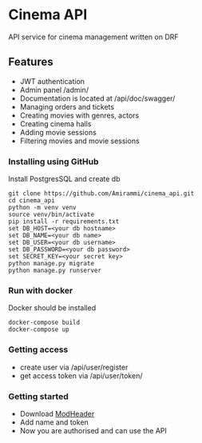 # Cinema API
API service for cinema management written on DRF

## Features
- JWT authentication
- Admin panel /admin/
- Documentation is located at /api/doc/swagger/
- Managing orders and tickets
- Creating movies with genres, actors
- Creating cinema halls
- Adding movie sessions
- Filtering movies and movie sessions

### Installing using GitHub
Install PostgresSQL and create db

```shell
git clone https://github.com/Amirammi/cinema_api.git
cd cinema_api
python -m venv venv
source venv/bin/activate
pip install -r requirements.txt
set DB_HOST=<your db hostname>
set DB_NAME=<your db name>
set DB_USER=<your db username>
set DB_PASSWORD=<your db password>
set SECRET_KEY=<your secret key>
python manage.py migrate
python manage.py runserver
```
### Run with docker
Docker should be installed

```shell
docker-compose build
docker-compose up
```

### Getting access
- create user via /api/user/register
- get access token via /api/user/token/

### Getting started
- Download [ModHeader](https://chrome.google.com/webstore/detail/modheader-modify-http-hea/idgpnmonknjnojddfkpgkljpfnnfcklj?hl=en)
- Add name and token
- Now you are authorised and can use the API
